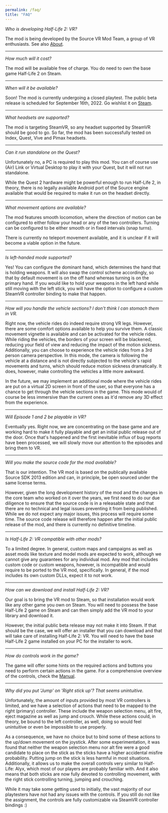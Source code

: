 ```yaml
---
permalink: /faq/
title: "FAQ"
---
```


*Who is developing Half-Life 2: VR?*

The mod is being developed by the Source VR Mod Team, a group of VR enthusiasts.
See also [About](/about/).

---

*How much will it cost?*

The mod will be available free of charge. You do need to own the base game Half-Life 2
on Steam.

---

*When will it be available?*

Soon! The mod is currently undergoing a closed playtest. The public beta release is
scheduled for September 16th, 2022. Go wishlist it on [Steam](https://store.steampowered.com/app/658920/HalfLife_2_VR_Mod/).

---

*What headsets are supported?*

The mod is targeting SteamVR, so any headset supported by SteamVR should be good to go.
So far, the mod has been successfully tested on Index, Quest, Vive and Pimax headsets.

---

*Can it run standalone on the Quest?*

Unfortunately no, a PC is required to play this mod. You can of course use (Air) Link or
Virtual Desktop to play it with your Quest, but it will not run standalone.

While the Quest 2 hardware might be powerful enough to run Half-Life 2, in theory, there
is no legally available Android port of the Source engine available that would be required
to make it run on the headset directly.

---

*What movement options are available?*

The mod features smooth locomotion, where the direction of motion can be configured to
either follow your head or any of the two controllers. Turning can be configured to be
either smooth or in fixed intervals (snap turns).

There is currently no teleport movement available, and it is unclear if it will
become a viable option in the future.

---

*Is left-handed mode supported?*

Yes! You can configure the dominant hand, which determines the hand that is holding
weapons. It will also swap the control scheme accordingly, so that by default movement
is on the off hand whereas turning is on the primary hand. If you would like to hold
your weapons in the left hand while still moving with the left stick, you will have the
option to configure a custom SteamVR controller binding to make that happen.

---

*How will you handle the vehicle sections? I don't think I can stomach them in VR.*

Right now, the vehicle rides do indeed require strong VR legs. However, there are some
comfort options available to help you survive them. A classic movement vignette is
available and can be activated for the vehicle rides. While riding the vehicles, the
borders of your screen will be blackened, reducing your field of view and reducing the
impact of the motion sickness. Additionally, you can choose to experience the vehicle
rides from a 3rd person camera perspective. In this mode, the camera is following the
vehicle at a distance and is not directly subjected to the vehicle's rapid movements
and turns, which should reduce motion sickness dramatically. It does, however, make
controlling the vehicles a little more awkward.

In the future, we may implement an additional mode where the vehicle rides are put
on a virtual 2D screen in front of the user, so that everyone has a chance to get through
the vehicle sections in the game. This mode would of course be less immersive than the
current ones as it'd remove any 3D effect from the experience.

---

*Will Episode 1 and 2 be playable in VR?*

Eventually yes. Right now, we are concentrating on the base game and are working hard to
make it fully playable and get an initial public release out of the door. Once that's
happened and the first inevitable influx of bug reports have been processed, we will
slowly move our attention to the episodes and bring them to VR.

---

*Will you make the source code for the mod available?*

That is our intention. The VR mod is based on the publically available Source SDK 2013
edition and can, in principle, be open sourced under the same license terms.

However, given the long development history of the mod and the changes in the core team
who worked on it over the years, we first need to do our due diligence to ensure that
the source code is in a releasable state and that there are no technical and legal issues
preventing it from being published. While we do not expect any major issues, this process
will require some time. The source code release will therefore happen after the initial
public release of the mod, and there is currently no definitive timeline.

---

*Is Half-Life 2: VR compatible with other mods?*

To a limited degree. In general, custom maps and campaigns as well as asset mods like
texture and model mods are expected to work, although we cannot give any guarantees for
any individual mod. Any mod that includes custom code or custom weapons, however, is
incompatible and would require to be ported to the VR mod, specifically. In general, if
the mod includes its own custom DLLs, expect it to not work.

---

*How can we download and install Half-Life 2: VR?*

Our goal is to bring the VR mod to Steam, so that installation would work like any other
game you own on Steam. You will need to possess the base Half-Life 2 game on Steam and can
then simply add the VR mod to your library and download it.

However, the initial public beta release may not make it into Steam. If that should be the
case, we will offer an installer that you can download and that will take care of installing
Half-Life 2: VR. You will need to have the base Half-Life 2 game installed on your PC for the
installer to work.

---

*How do controls work in the game?*

The game will offer some hints on the required actions and buttons you need to perform certain
actions in the game. For a comprehensive overview of the controls, check the [Manual](/manual/).

---

*Why did you put 'Jump' on 'Right stick up'? That seems unintuitive.*

Unfortunately, the amount of inputs provided by most VR controllers is limited, and we have a
selection of actions that need to be mapped to the right (primary) controller. These include
the weapon selection menu, alt fire, eject magazine as well as jump and crouch. While these
actions could, in theory, be bound to the left controller, as well, doing so would feel
unintuitive or even be impossible to use properly.

As a consequence, we have no choice but to bind some of these actions to the up/down movement
on the joystick. After some experimentation, it was found that neither the weapon selection menu
nor alt fire were a good candidate to place on the stick as the sticks have a higher accidental
misfire probability. Putting jump on the stick is less harmful in most situations. Additionally,
it allows us to make the overall controls very similar to Half-Life: Alyx, which most of our
players are probably familiar with. And it also means that both sticks are now fully devoted
to controlling movement, with the right stick controlling turning, jumping and crouching.

While it may take some getting used to initially, the vast majority of our playtesters have not
had any issues with the controls. If you still do not like the assignment, the controls are
fully customizable via SteamVR controller bindings :)
